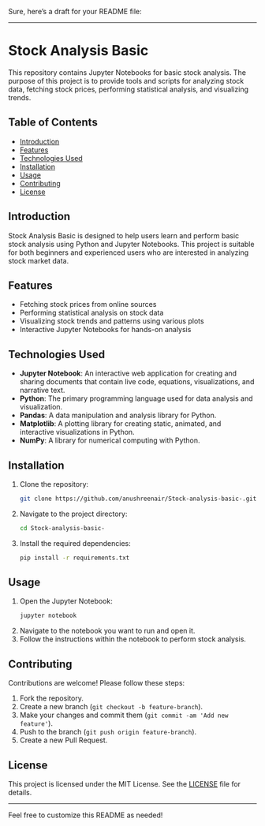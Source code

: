 Sure, here’s a draft for your README file:

---

# Stock Analysis Basic

This repository contains Jupyter Notebooks for basic stock analysis. The purpose of this project is to provide tools and scripts for analyzing stock data, fetching stock prices, performing statistical analysis, and visualizing trends.

## Table of Contents
- [Introduction](#introduction)
- [Features](#features)
- [Technologies Used](#technologies-used)
- [Installation](#installation)
- [Usage](#usage)
- [Contributing](#contributing)
- [License](#license)

## Introduction
Stock Analysis Basic is designed to help users learn and perform basic stock analysis using Python and Jupyter Notebooks. This project is suitable for both beginners and experienced users who are interested in analyzing stock market data.

## Features
- Fetching stock prices from online sources
- Performing statistical analysis on stock data
- Visualizing stock trends and patterns using various plots
- Interactive Jupyter Notebooks for hands-on analysis

## Technologies Used
- **Jupyter Notebook**: An interactive web application for creating and sharing documents that contain live code, equations, visualizations, and narrative text.
- **Python**: The primary programming language used for data analysis and visualization.
- **Pandas**: A data manipulation and analysis library for Python.
- **Matplotlib**: A plotting library for creating static, animated, and interactive visualizations in Python.
- **NumPy**: A library for numerical computing with Python.

## Installation
1. Clone the repository:
    ```bash
    git clone https://github.com/anushreenair/Stock-analysis-basic-.git
    ```
2. Navigate to the project directory:
    ```bash
    cd Stock-analysis-basic-
    ```
3. Install the required dependencies:
    ```bash
    pip install -r requirements.txt
    ```

## Usage
1. Open the Jupyter Notebook:
    ```bash
    jupyter notebook
    ```
2. Navigate to the notebook you want to run and open it.
3. Follow the instructions within the notebook to perform stock analysis.

## Contributing
Contributions are welcome! Please follow these steps:
1. Fork the repository.
2. Create a new branch (`git checkout -b feature-branch`).
3. Make your changes and commit them (`git commit -am 'Add new feature'`).
4. Push to the branch (`git push origin feature-branch`).
5. Create a new Pull Request.

## License
This project is licensed under the MIT License. See the [LICENSE](LICENSE) file for details.

---

Feel free to customize this README as needed!
